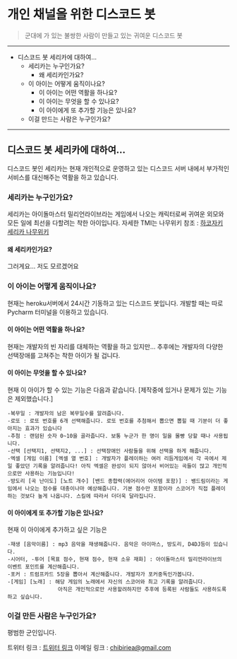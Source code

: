 # 개인 채널을 위한 디스코드 봇

> 군대에 가 있는 불쌍한 사람이 만들고 있는 귀여운 디스코드 봇

*****

* 디스코드 봇 세리카에 대하여...
  - 세리카는 누구인가요?
    + 왜 세리카인가요?
  - 이 아이는 어떻게 움직이나요?
    + 이 아이는 어떤 역활을 하나요?
    + 이 아이는 무엇을 할 수 있나요?
    + 이 아이에게 또 추가할 기능은 있나요?
  - 이걸 만드는 사람은 누구인가요?

*****

## 디스코드 봇 세리카에 대하여...

디스코드 봇인 세리카는 현재 개인적으로 운영하고 있는 디스코드 서버 내에서 부가적인 서비스를 대신해주는 역활을 하고 있습니다.

### 세리카는 누구인가요?

세리카는 아이돌마스터 밀리언라이브라는 게임에서 나오는 캐릭터로써 귀여운 외모와 모든 일에 최선을 다할려는 착한 아이입니다. 
자세한 TMI는 나무위키 참조 : [하코자키 세리카 나무위키](https://namu.wiki/w/%ED%95%98%EC%BD%94%EC%9E%90%ED%82%A4%20%EC%84%B8%EB%A6%AC%EC%B9%B4, "세리카의 정보")

#### 왜 세리카인가요?

그러게요... 저도 모르겠어요

### 이 아이는 어떻게 움직이나요?

현재는 heroku서버에서 24시간 기동하고 있는 디스코드 봇입니다. 개발할 때는 따로 Pycharm 터미널을 이용하고 있습니다.

#### 이 아이는 어떤 역활을 하나요?

현재는 개발자의 빈 자리를 대체하는 역활을 하고 있지만... 추후에는 개발자의 다양한 선택장애를 고쳐주는 착한 아이가 될 겁니다.

#### 이 아이는 무엇을 할 수 있나요?

현재 이 아이가 할 수 있는 기능은 다음과 같습니다. [제작중에 있거나 문제가 있는 기능은 제외했습니다.]

```
-복무일 : 개발자의 남은 복무일수를 알려줍니다.
-로또 : 로또 번호를 6개 선택해줍니다. 로또 번호를 추첨해서 뽑으면 뽑힐 때 기분이 더 좋아지는 효과가 있습니다
-추첨 : 랜덤된 숫자 0~10을 골라줍니다. 보통 누군가 한 명이 일을 몰빵 당할 때나 사용됩니다.
-선택 [선택지1, 선택지2, ...] : 선택장애인 사람들을 위해 선택을 하게 해줍니다.
-엑셀 [게임 이름] [엑셀 열 번호] : 개발자가 플레이하는 여러 리듬게임에서 각 곡에서 제일 좋았던 기록을 알려줍니다! 아직 엑셀은 완성이 되지 않아서 비어있는 곡들이 많고 개인적으로만 사용하는 기능입니다!
-방도리 [곡 난이도] [노트 개수] [밴드 종합력(에어리어 아이템 포함)] : 뱅드림이라는 게임에서 나오는 점수를 대충이나마 예상해줍니다. 기본 점수만 포함이라 스코어가 직접 플레이하는 것보다 높게 나옵니다. 스킬에 따라서 더더욱 달라집니다.
```

#### 이 아이에게 또 추가할 기능은 있나요?

현재 이 아이에게 추가하고 싶은 기능은

```
-재생 [음악이름] : mp3 음악을 재생해줍니다. 음악은 아이마스, 방도리, D4DJ등이 있습니다.
-시어터, -투어 [목표 점수, 현재 점수, 현재 소유 재화] : 아이돌마스터 밀리언라이브의 이벤트 포인트를 계산해줍니다.
-포커 : 트럼프카드 5장을 뽑아서 계산해줍니다. 개발자가 포커중독인가봅니다.
-[게임] [노래] : 해당 게임의 노래에서 자신의 스코어와 최고 기록을 알려줍니다. 
                아직은 개인적으로만 사용할려하지만 추후에 등록된 사람들도 사용하도록 하고 싶습니다.
```

### 이걸 만든 사람은 누구인가요?

평범한 군인입니다.

트위터 링크 : [트위터 링크](https://twitter.com/chibi_chisup, "트위터 프로필로 이동합니다.")
이메일 링크 : <chibiriea@gmail.com>
